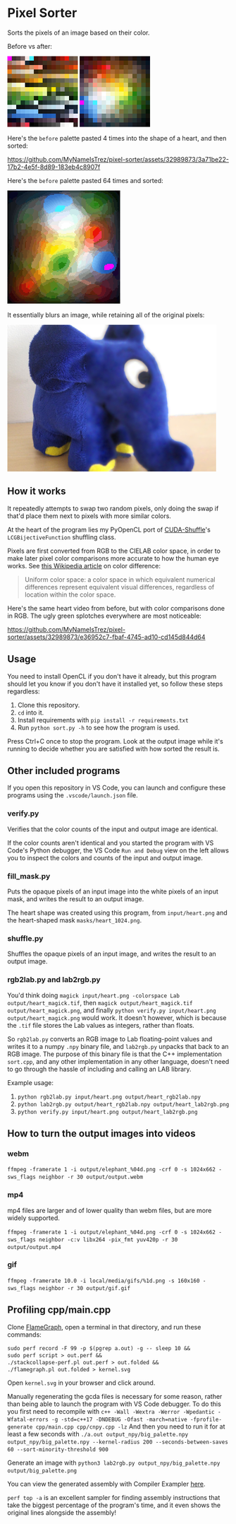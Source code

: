 # Pixel Sorter

Sorts the pixels of an image based on their color.

Before vs after:
<p>
	<img src="media/palette_input.png" alt="This input palette isn't very sorted by color.">
	<img src="media/palette_output.png" alt="This output palette is pretty much optimally sorted by color.">
</p>

Here's the `before` palette pasted 4 times into the shape of a heart, and then sorted:

https://github.com/MyNameIsTrez/pixel-sorter/assets/32989873/3a71be22-17b2-4e5f-8d89-183eb4c8907f

Here's the `before` palette pasted 64 times and sorted:

<img src="media/palette_output_large.png" alt="This large output palette is color sorted.">

It essentially blurs an image, while retaining all of the original pixels:

<p><img src="media/blurry_elephant.png" alt="Half is the input toy elephant and the other half is the blurry output toy elephant."></p>

## How it works

It repeatedly attempts to swap two random pixels, only doing the swap if that'd place them next to pixels with more similar colors.

At the heart of the program lies my PyOpenCL port of [CUDA-Shuffle](https://github.com/djns99/CUDA-Shuffle)'s `LCGBijectiveFunction` shuffling class.

Pixels are first converted from RGB to the CIELAB color space, in order to make later pixel color comparisons more accurate to how the human eye works. See [this Wikipedia article](https://en.wikipedia.org/wiki/Color_difference) on color difference:

> Uniform color space: a color space in which equivalent numerical differences represent equivalent visual differences, regardless of location within the color space.

Here's the same heart video from before, but with color comparisons done in RGB. The ugly green splotches everywhere are most noticeable:

https://github.com/MyNameIsTrez/pixel-sorter/assets/32989873/e36952c7-fbaf-4745-ad10-cd145d844d64

## Usage

You need to install OpenCL if you don't have it already, but this program should let you know if you don't have it installed yet, so follow these steps regardless:

1. Clone this repository.
2. `cd` into it.
3. Install requirements with `pip install -r requirements.txt`
4. Run `python sort.py -h` to see how the program is used.

Press Ctrl+C once to stop the program. Look at the output image while it's running to decide whether you are satisfied with how sorted the result is.

## Other included programs

If you open this repository in VS Code, you can launch and configure these programs using the `.vscode/launch.json` file.

### verify.py

Verifies that the color counts of the input and output image are identical.

If the color counts aren't identical and you started the program with VS Code's Python debugger, the VS Code `Run and Debug` view on the left allows you to inspect the colors and counts of the input and output image.

### fill_mask.py

Puts the opaque pixels of an input image into the white pixels of an input mask, and writes the result to an output image.

The heart shape was created using this program, from `input/heart.png` and the heart-shaped mask `masks/heart_1024.png`.

### shuffle.py

Shuffles the opaque pixels of an input image, and writes the result to an output image.

### rgb2lab.py and lab2rgb.py

You'd think doing `magick input/heart.png -colorspace Lab output/heart_magick.tif`, then `magick output/heart_magick.tif output/heart_magick.png`, and finally `python verify.py input/heart.png output/heart_magick.png` would work. It doesn't however, which is because the `.tif` file stores the Lab values as integers, rather than floats.

So `rgb2lab.py` converts an RGB image to Lab floating-point values and writes it to a numpy `.npy` binary file, and `lab2rgb.py` unpacks that back to an RGB image. The purpose of this binary file is that the C++ implementation `sort.cpp`, and any other implementation in any other language, doesn't need to go through the hassle of including and calling an LAB library.

Example usage:
1. `python rgb2lab.py input/heart.png output/heart_rgb2lab.npy`
2. `python lab2rgb.py output/heart_rgb2lab.npy output/heart_lab2rgb.png`
3. `python verify.py input/heart.png output/heart_lab2rgb.png`

## How to turn the output images into videos

### webm
`ffmpeg -framerate 1 -i output/elephant_%04d.png -crf 0 -s 1024x662 -sws_flags neighbor -r 30 output/output.webm`

### mp4

mp4 files are larger and of lower quality than webm files, but are more widely supported.

`ffmpeg -framerate 1 -i output/elephant_%04d.png -crf 0 -s 1024x662 -sws_flags neighbor -c:v libx264 -pix_fmt yuv420p -r 30 output/output.mp4`

### gif

`ffmpeg -framerate 10.0 -i local/media/gifs/%1d.png -s 160x160 -sws_flags neighbor -r 30 output/gif.gif`

## Profiling cpp/main.cpp

Clone [FlameGraph](https://github.com/brendangregg/FlameGraph), open a terminal in that directory, and run these commands:

```
sudo perf record -F 99 -p $(pgrep a.out) -g -- sleep 10 &&
sudo perf script > out.perf &&
./stackcollapse-perf.pl out.perf > out.folded &&
./flamegraph.pl out.folded > kernel.svg
```

Open `kernel.svg` in your browser and click around.

Manually regenerating the gcda files is necessary for some reason, rather than being able to launch the program with VS Code debugger.
To do this you first need to recompile with `c++ -Wall -Wextra -Werror -Wpedantic -Wfatal-errors -g -std=c++17 -DNDEBUG -Ofast -march=native -fprofile-generate cpp/main.cpp cpp/cnpy.cpp -lz`
And then you need to run it for at least a few seconds with `./a.out output_npy/big_palette.npy output_npy/big_palette.npy --kernel-radius 200 --seconds-between-saves 60 --sort-minority-threshold 900`

Generate an image with `python3 lab2rgb.py output_npy/big_palette.npy output/big_palette.png`

You can view the generated assembly with Compiler Exampler [here](https://godbolt.org/z/Tjbrqn6b6).

`perf top -a` is an excellent sampler for finding assembly instructions that take the biggest percentage of the program's time, and it even shows the original lines alongside the assembly!
